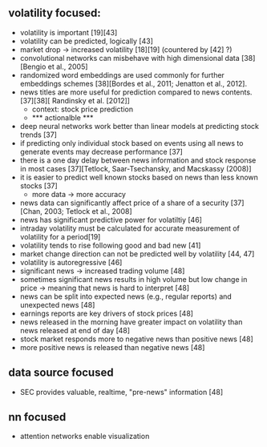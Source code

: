 ## volatility focused:
- volatility is important [19][43]
- volatility can be predicted, logically [43]
- market drop -> increased volatility [18][19] (countered by [42] ?)
- convolutional networks can misbehave with high dimensional data [38][Bengio et al., 2005]
- randomized word embeddings are used commonly for further embeddings schemes [38][Bordes et al., 2011; Jenatton et al., 2012].
- news titles are more useful for prediction compared to news contents. [37][38][ Randinsky et al. [2012]]
    - context: stock price prediction
    - *** actionalble ***
- deep neural networks work better than linear models at predicting stock trends [37]
- if predicting only individual stock based on events using all news to generate events may decrease performance [37]
- there is a one day delay between news information and stock response in most cases [37][Tetlock, Saar-Tsechansky, and Macskassy (2008)]
- it is easier to predict well known stocks based on news than less known stocks [37]
    - more data -> more accuracy
- news data can significantly affect price of a share of a security [37][Chan, 2003; Tetlock et al., 2008]
- news has significant predictive power for volatiltiy [46]
- intraday volatility must be calculated for accurate measurement of volatility for a period[19]
- volatility tends to rise  following good and bad new [41]
- market change direction can not be predicted well by volatility [44, 47]
- volatility is autoregressive [46]
- significant news -> increased trading volume [48]
- sometimes significant news results in high volume but low change in price -> meaning that news is hard to interpret [48]
- news can be split into expected news (e.g., regular reports) and unexpected news [48]
- earnings reports are key drivers of stock prices [48]
- news released in the morning have greater impact on volatility than news released at end of day [48]
- stock market responds more to negative news than positive news [48]
- more positive news is released than negative news [48]


## data source focused
- SEC provides valuable, realtime, "pre-news" information [48]

## nn focused
- attention networks enable visualization
